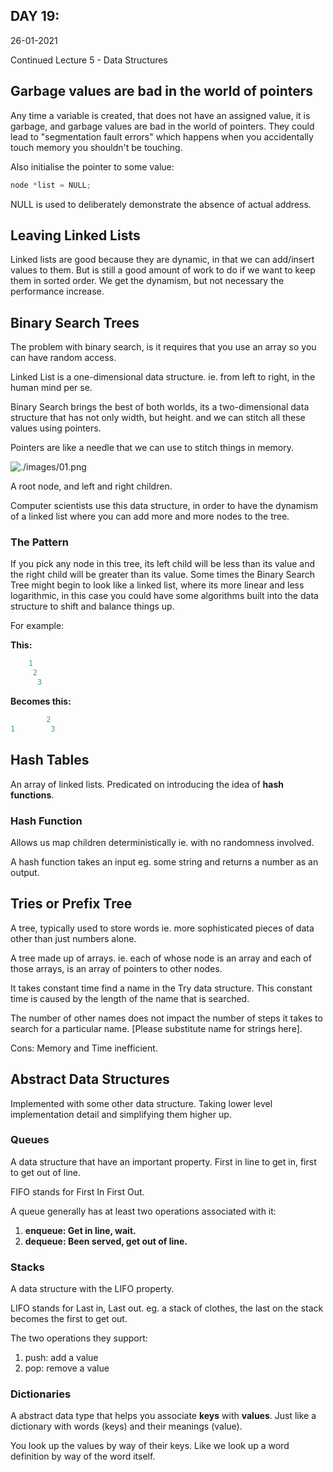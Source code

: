 ## DAY 19:

26-01-2021

Continued Lecture 5 - Data Structures

## Garbage values are bad in the world of pointers

Any time a variable is created, that does not have an assigned value, it is garbage, and garbage values are bad in the world of pointers. They could lead to "segmentation fault errors" which happens when you accidentally touch memory you shouldn't be touching.

Also initialise the pointer to some value:

```jsx
node *list = NULL;
```

NULL is used to deliberately demonstrate the absence of actual address.

## Leaving Linked Lists

Linked lists are good because they are dynamic, in that we can add/insert values to them. But is still a good amount of work to do if we want to keep them in sorted order. We get the dynamism, but not necessary the performance increase.

## Binary Search Trees

The problem with binary search, is it requires that you use an array so you can have random access.

Linked List is a one-dimensional data structure. ie. from left to right, in the human mind per se.

Binary Search brings the best of both worlds, its a two-dimensional data structure that has not only width, but height. and we can stitch all these values using pointers.

Pointers are like a needle that we can use to stitch things in memory.

![./images/01.png](./images/01.png)

A root node, and left and right children.

Computer scientists use this data structure, in order to have the dynamism of a linked list where you can add more and more nodes to the tree.

### The Pattern

If you pick any node in this tree, its left child will be less than its value and the right child will be greater than its value. Some times the Binary Search Tree might begin to look like a linked list, where its more linear and less logarithmic, in this case you could have some algorithms built into the data structure to shift and balance things up.

For example:

**This:**

```jsx
	1
	 2
	  3
```

**Becomes this:**

```jsx
		2
1        3
```

## Hash Tables

An array of linked lists. Predicated on introducing the idea of **hash functions**.

### Hash Function

Allows us map children deterministically ie. with no randomness involved.

A hash function takes an input eg. some string and returns a number as an output.

## Tries or Prefix Tree

A tree, typically used to store words ie. more sophisticated pieces of data other than just numbers alone.

A tree made up of arrays. ie. each of whose node is an array and each of those arrays, is an array of pointers to other nodes.

It takes constant time find a name in the Try data structure. This constant time is caused by the length of the name that is searched.

The number of other names does not impact the number of steps it takes to search for a particular name. [Please substitute name for strings here].

Cons: Memory and Time inefficient.

## Abstract Data Structures

Implemented with some other data structure. Taking lower level implementation detail and simplifying them higher up.

### Queues

A data structure that have an important property. First in line to get in, first to get out of line.

FIFO stands for First In First Out.

A queue generally has at least two operations associated with it:

1. **enqueue: Get in line, wait.**
2. **dequeue: Been served, get out of line.**

### Stacks

A data structure with the LIFO property.

LIFO stands for Last in, Last out. eg. a stack of clothes, the last on the stack becomes the first to get out.

The two operations they support:

1. push: add a value
2. pop: remove a value

### Dictionaries

A abstract data type that helps you associate **keys** with **values**. Just like a dictionary with words (keys) and their meanings (value).

You look up the values by way of their keys. Like we look up a word definition by way of the word itself.
